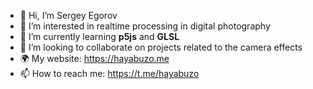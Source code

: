 - 👋 Hi, I’m Sergey Egorov
- 👀 I’m interested in realtime processing in digital photography
- 🌱 I’m currently learning **p5js** and **GLSL**
- 💞️ I’m looking to collaborate on projects related to the camera effects
- 🌍 My website: https://hayabuzo.me
- 📫 How to reach me: https://t.me/hayabuzo

<!---
hayabuzo/hayabuzo is a ✨ special ✨ repository because its `README.md` (this file) appears on your GitHub profile.
You can click the Preview link to take a look at your changes.
--->
